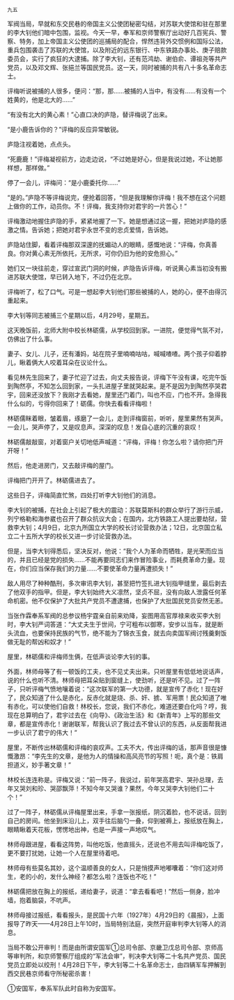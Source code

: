     九五 

   军阀当局，早就和东交民巷的帝国主义公使团秘密勾结，对苏联大使馆和驻在那里的李大钊他们暗中包围，监视。今天一早，奉军和京师警察厅出动好几百宪兵、警察、特务，加上帝国主义公使团的巡捕局的配合，悍然违背外交惯例和国际公法，重兵包围袭击了苏联的大使馆，以及附近的远东银行、中东铁路办事处、庚子赔款委员会，实行了疯狂的大逮捕。除了李大钊，还有范鸿劫、谢伯俞、谭祖尧等共产党员，以及邓文辉、张挹兰等国民党员。这一天，同时被捕的共有八十多名革命志士。

   评梅听说被捕的人很多，便问：“那，那……被捕的人当中，有没有……有没有一个姓黄的，他是北大的……”

   “有没有北大的黄心素！”心直口决的庐隐，替评梅说了出来。

   “是小鹿告诉你的？”评梅的反应异常敏锐。

   庐隐注视着她，点点头。

   “死鹿鹿！”评梅凝视前方，边走边说，“不过她是好心，但是我说过她，不让她那样想，那样做。”

   停了一会儿，评梅问：“是小鹿委托你……”

   “是的。”庐隐不等评梅说完，便抢着回答，“但是我理解你评梅！我不想在这个问题上做你的工作，动员你。不！评梅，我支持你对君宇的一片苦心！”

   评梅激动地握住庐隐的手，紧紧地握了一下。她是想通过这一握，把她对庐隐的感激之情。告诉她；把她对君宇永世不变的忠贞爱情，告诉她。

   庐隐站住脚，看着评梅那双深邃的抚媚动人的眼睛，感慨地说：“评梅，你真善良。你对黄心素无所依托，无所求，可你仍旧为他的安危担心。”

   她们又一块往前走，穿过宣武门洞的时候，庐隐告诉评梅，听说黄心素当初没有搬进苏联大使馆，早已转入地下，不过仍在北京。

   评梅听了，松了口气。可是一想起李大钊他们那些被捕的人，她的心，便不由得沉重起来。

   李大钊等同志被捕三个星期以后，4月29号，星期五。

   这天晚饭前，北师大附中校长林砺儒，从学校回到家。一进院，便觉得气氛不对，仿佛出了什么事。

   妻子、女儿、儿子，还有潘妈，站在院子里喃喃咕咕，喊喊喳喳。两个孩子仰着脖儿，瞅着俩大人咬着耳朵在议论什么。

   看见林先生回来了，妻子忙迎了过去，向丈夫报告说，评梅下午没有课，吃完午饭到陶然亭，不知怎么回到家，一头扎进屋子里就哭起来。是不是因为到陶然亭哭君宇，回来还没放下？我刚才去看她，屋里还门着门，叫也不应，门也不开。急得我什么似的，亏得你回来了！砺儒。你快去看看评梅啦！

   林砺儒眯着眼，皱着眉，琢磨了一会儿，走到评梅窗前，听听，屋里果然有哭声。一会儿，哭声停了，又是叹息声。深深的叹息！发自心底的沉重的哀叹！

   林砺儒敲敲窗，对着窗户关切地低声喊道：“评梅，评梅！你怎么啦？请你把门开开呀！”

   然后，他走进房门，又去敲评梅的屋门。

   评梅把门开开了。林砺儒进去了。

   这些日子，评梅简直忙煞，四处打听李大钊他们的消息。

   李大钊的被捕，在社会上引起了极大的震动：苏联莫斯科的群众举行了游行示威，列宁格勒和海参崴也召开了群众抗议大会；在国内，北方铁路工人提出要劫狱，营救李大钊；4月9日，北京九所国立大学的校长讨论营救办法；12日，北京国立私立二十五所大学的校长又进一步讨论营救办法。

   但是，当李大钊得悉后，坚决反对，他说：“我个人为革命而牺牲，是光荣而应当的，并且已经是党的损失……不能再要同志们来作冒险事业，而耗费革命力量。现在，你们应当保存我们的力量……不要使革命力量再遭损失！”

   敌人用尽了种种酷刑，多次审讯李大钊，甚至把竹签扎进大钊指甲缝里，最后剥去了他双手的指甲。但是，李大钊始终大义凛然，坚贞不屈，没有向敌人泄露任何革命机密。他不仅保护了大批共产党员不遭逮捕，也保护了大批国民党员安然无恙。

   当张作霖奉系军阀的总参议杨宇霆亲自前来劝降，妄图用高官厚禄来收买李大别时，李大钊严词答道：“大丈夫生于世间，宁可粗布以御寒，安步以当车，就是断头流血，也要保持民族的气节，绝不能为了锦衣玉食，就去向卖国军阀讨残羹剩饭做无耻的帮凶和奴才！”

   屋里，林砺儒和评梅师生俩，在低声谈论李大钊的事。

   外面，林师母等了有一顿饭的工夫，也不见丈夫出来。只听屋里有低低地说话声，说的什么也听不清。林师母把耳朵贴到窗缝上，使劲听，还是听不见。过了一阵子，只听评梅气愤地嚷着说：“这次联军的第一大功德，就是宣传了赤化！现在好了，民众知道了什么是赤化，反赤化就是烧、杀、奸、掳、军用票！民众知道了唯有赤化，可以使他们自救！林校长，您说，我们不赤化，难道还要白化吗？哼，我现在总算明白了，君宇过去在《向导》、《政治生活》和《新青年》上写的那些文章，都是宣传赤化！谢谢联军，帮我认识了我过去不曾认识的东西，从反面帮我进一步认识了君宁的伟大！”

   屋里，不断传出林砺儒和评梅的哀叹声。工夫不大，传出评梅的话，那声音很是慷慨激昂：“李先生的文章，是他为人的情操和高风亮节的写照！呃，真个是：铁肩担道义，妙手著文章！”

   林校长连连称是。评梅又说：“前一阵子，我说过，前年哭高君宇、哭孙总理，去年又哭刘和珍、哭邵飘萍！不知今年又哭谁？果然，今年又哭李大钊他们二十个！”

   过了一阵子，林砺儒从评梅屋里出来，手拿一张报纸，阴沉着脸，也不说话，回到自己的房间。他坐到床沿儿上，双手往后脑勺一叠，仰到被褥上，报纸放在胸上，眼睛瞅着天花板，愣愣地出神，也是一声接一声地叹气。

   林师母跟进屋，看看这阵势，叫他吃饭，他直摇头，还说也不用去叫评梅吃饭了，更不要打扰她，让她一个人在屋里待着吧。

   林师母有些莫名其妙，这个温顺善良的女人，只是悄摸声地嘟囔着：“你们这对师生，老的小的，发什么神经？都怎么啦？连饭也不吃！”

   林砺儒把放在胸上的报纸，递给妻子，说道：“拿去看看吧！”然后一侧身，脸冲墙，抱着脑袋，不吭声。

   林师母接过报纸，看看报头，是民国十六年（1927年）4月29日的《晨报》，上面报导了昨天——4月28日上午10时，当局特别法庭，突然开庭审判李大钊等人的消息。

   当局不敢公开审判！而是由所谓安国军①总司令部、京畿卫戊总司令部、京师高等审判所，和京师警察厅组成的“军法会审”，判决李大钊等二十名共产党员、国民党员立即处以绞刑！4月28日下午，李大钊等二十名革命志士，由四辆军车押解到西交民巷京师看守所秘密杀害！

   ①安国军，奉系军队此时自称为安国军。

